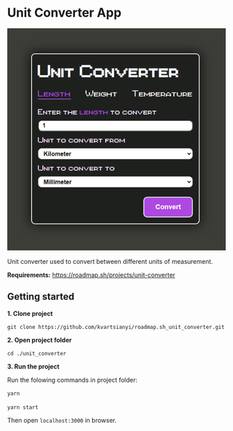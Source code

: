 # Unit Converter App

![Unit Converter App](/public/unit_converter.png?raw=true "Unit Converter App")

Unit converter used to convert between different units of measurement.

**Requirements:** https://roadmap.sh/projects/unit-converter

## Getting started
**1. Clone project**
```
git clone https://github.com/kvartsianyi/roadmap.sh_unit_converter.git
```

**2. Open project folder**
```
cd ./unit_converter
```

**3. Run the project**

Run the folowing commands in project folder:
```
yarn

yarn start
```

Then open `localhost:3000` in browser.
